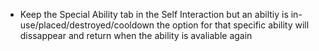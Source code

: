 - Keep the Special Ability tab in the Self Interaction but an abiltiy is in-use/placed/destroyed/cooldown the option for that specific ability will dissappear and return when the ability is avaliable again